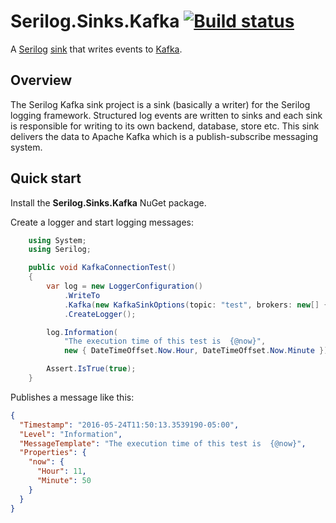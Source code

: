 # Serilog.Sinks.Kafka [![Build status](https://ci.appveyor.com/api/projects/status/34ja7i5rnveewjq8?svg=true)](https://ci.appveyor.com/project/wespday/serilog-sinks-kafka)

A [Serilog](http://serilog.net/) [sink](https://github.com/serilog/serilog/wiki/Provided-Sinks) that writes events to [Kafka](http://kafka.apache.org/).

## Overview

The Serilog Kafka sink project is a sink (basically a writer) for the Serilog logging framework.
Structured log events are written to sinks and each sink is responsible for writing to its own backend, 
database, store etc.
This sink delivers the data to Apache Kafka which is a publish-subscribe messaging system.

## Quick start

Install the **Serilog.Sinks.Kafka** NuGet package.

Create a logger and start logging messages:

```csharp
    using System;
    using Serilog;

    public void KafkaConnectionTest()
    {
        var log = new LoggerConfiguration()
            .WriteTo
            .Kafka(new KafkaSinkOptions(topic: "test", brokers: new[] { new Uri("http://localhost:9092") }))
            .CreateLogger();

        log.Information(
            "The execution time of this test is  {@now}", 
            new { DateTimeOffset.Now.Hour, DateTimeOffset.Now.Minute });

        Assert.IsTrue(true);
    }
```

Publishes a message like this:

```json
{
  "Timestamp": "2016-05-24T11:50:13.3539190-05:00",
  "Level": "Information",
  "MessageTemplate": "The execution time of this test is  {@now}",
  "Properties": {
    "now": {
      "Hour": 11,
      "Minute": 50
    }
  }
}
```
